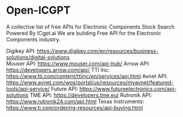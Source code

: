 # Open-ICGPT
A collective list of free APIs for Electronic Components Stock Search
Powered By ICgpt.ai
We are buliding Free API for the Electronic Components industry.

Digikey API:  https://www.digikey.com/en/resources/business-solutions/digital-solutions  
Mouser API:   https://www.mouser.com/api-hub/
Arrow API:    https://developers.arrow.com/api/
TTI Inc:      https://www.tti.com/content/ttiinc/en/services/api.html
Avnet API:    https://www.avnet.com/wps/portal/us/resources/myavnet/featured-tools/api-service/
Future API:   https://www.futureelectronics.com/api-solutions
TME API:      https://developers.tme.eu/
Rutronik API: https://www.rutronik24.com/api.html
Texas Instruments:  https://www.ti.com/ordering-resources/api-buying.html

